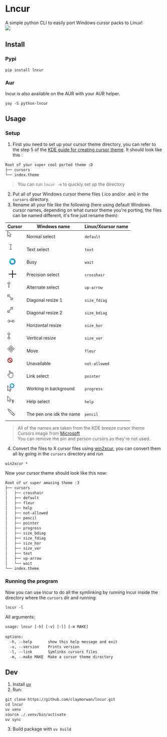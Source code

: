 # Lncur

A simple python CLI to easily port Windows cursor packs to Linux! </br>
[![](https://img.shields.io/github/v/release/claymorwan/lncur)](https://GitHub.com/claymorwan/lncur)
## Install

### Pypi
```shell
pip install lncur
```

### Aur
lncur is also available on the AUR with your AUR helper.
```shell
yay -S python-lncur
```
## Usage
### Setup
1. First you need to set up your cursor theme directory, you can refer to the step 5 of the [KDE guide for creating cursor theme](https://develop.kde.org/docs/features/cursor/#creating-a-theme-folder).
It should look like this :
```
Root of your super cool ported theme :D
├── cursors
└── index.theme
```
> You can run `lncur -m` to quickly set up the directory 

2. Put all of your Windows cursor theme files (.ico and/or .ani) in the `cursors` directory.
3. Rename all your file like the following (here using default Windows cursor names, depending on what cursor theme you're porting, the files can be named different, it's fine just rename them):

| Cursor                                                                                                                                   | Windows name             | Linux/Xcursor name |
|------------------------------------------------------------------------------------------------------------------------------------------|--------------------------|--------------------|
| ![Normal_select.png](https://raw.githubusercontent.com/claymorwan/lncur/refs/heads/main/assets/wincur/Normal_select.png)                 | Normal select            | `default`          |
| ![Text_select.png](https://raw.githubusercontent.com/claymorwan/lncur/refs/heads/main/assets/wincur/Text_select.png)                     | Text select              | `text`             |
| ![Busy.png](https://raw.githubusercontent.com/claymorwan/lncur/refs/heads/main/assets/wincur/Busy.gif)                                   | Busy                     | `wait`             |
| ![Precision_select.png](https://raw.githubusercontent.com/claymorwan/lncur/refs/heads/main/assets/wincur/Precision_select.png)           | Precision select         | `crosshair`        |
| ![Alternate_select.png](https://raw.githubusercontent.com/claymorwan/lncur/refs/heads/main/assets/wincur/Alternate_select.png)           | Alternate select         | `up-arrow`         |
| ![Diagonal_resize_1.png](https://raw.githubusercontent.com/claymorwan/lncur/refs/heads/main/assets/wincur/Diagonal_resize_1.png)         | Diagonal resize 1        | `size_fdiag`       |
| ![Diagonal_resize_2.png](https://raw.githubusercontent.com/claymorwan/lncur/refs/heads/main/assets/wincur/Diagonal_resize_2.png)         | Diagonal resize 2        | `size_bdiag`       |
| ![Horizontal_resize.png](https://raw.githubusercontent.com/claymorwan/lncur/refs/heads/main/assets/wincur/Horizontal_resize.png)         | Horizontal resize        | `size_hor`         |
| ![Horizontal_resize.png](https://raw.githubusercontent.com/claymorwan/lncur/refs/heads/main/assets/wincur/Vertical_resize.png)           | Vertical resize          | `size_ver`         |
| ![Move.png](https://raw.githubusercontent.com/claymorwan/lncur/refs/heads/main/assets/wincur/Move.png)                                   | Move                     | `fleur`            |
| ![Unavailable.png](https://raw.githubusercontent.com/claymorwan/lncur/refs/heads/main/assets/wincur/Unavailable.png)                     | Unavailable              | `not-allowed`      |
| ![Link_select.png](https://raw.githubusercontent.com/claymorwan/lncur/refs/heads/main/assets/wincur/Link_select.png)                     | Link select              | `pointer`          |
| ![Working_in_background.gif](https://raw.githubusercontent.com/claymorwan/lncur/refs/heads/main/assets/wincur/Working_in_background.gif) | Working in background    | `progress`         |
| ![Help_select.png](https://raw.githubusercontent.com/claymorwan/lncur/refs/heads/main/assets/wincur/Help_select.png)                     | Help select              | `help`             |
| ![Pen.png](https://raw.githubusercontent.com/claymorwan/lncur/refs/heads/main/assets/wincur/Pen.png)                                     | The pen one idk the name | `pencil`           |
> All of the names are taken from the KDE breeze cursor theme </br>
> Cursors image from [Microsoft](https://learn.microsoft.com/en-us/windows/win32/menurc/about-cursors) </br>
You can remove the pin and person cursors as they're not used.

 4. Convert the files to X cursor files using [win2xcur](https://github.com/quantum5/win2xcur), you can convert them all by going in the `cursors` directory and run
```shell
win2xcur *
```
Now your cursor theme should look like this now:
```
Root of ur super amazing theme :3
├── cursors
│   ├── crosshair
│   ├── default
│   ├── fleur
│   ├── help
│   ├── not-allowed
│   ├── pencil
│   ├── pointer
│   ├── progress
│   ├── size_bdiag
│   ├── size_fdiag
│   ├── size_hor
│   ├── size_ver
│   ├── text
│   ├── up-arrow
│   └── wait
└── index.theme
```
### Running the program
Now you can use lncur to do all the symlinking by running lncur inside the directory where the `cursors` dir and running:
```shell
lncur -l
```

All arguments:
```shell
usage: lncur [-h] [-v] [-l] [-m MAKE]

options:
  -h, --help       show this help message and exit
  -v, --version    Prints version
  -l, --link       Symlinks cursors files
  -m, --make MAKE  Make a cursor theme directory
```

## Dev

1. Install [uv](https://docs.astral.sh/uv/)
2. Run:
```shell
git clone https://github.com/claymorwan/lncur.git
cd lncur
uv venv
source ./.venv/bin/activate
uv sync
```
3. Build package with `uv build`
